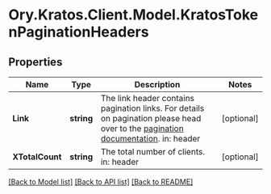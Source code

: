# Ory.Kratos.Client.Model.KratosTokenPaginationHeaders

## Properties

Name | Type | Description | Notes
------------ | ------------- | ------------- | -------------
**Link** | **string** | The link header contains pagination links.  For details on pagination please head over to the [pagination documentation](https://www.ory.sh/docs/ecosystem/api-design#pagination).  in: header | [optional] 
**XTotalCount** | **string** | The total number of clients.  in: header | [optional] 

[[Back to Model list]](../../README.md#documentation-for-models) [[Back to API list]](../../README.md#documentation-for-api-endpoints) [[Back to README]](../../README.md)

